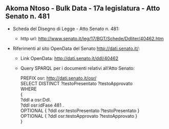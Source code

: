 ## Akoma Ntoso - Bulk Data - 17a legislatura - Atto Senato n. 481 ##

* Scheda del Disegno di Legge - Atto Senato n. 481:
	* http url: http://www.senato.it/leg/17/BGT/Schede/Ddliter/40462.htm

* Riferimenti al sito OpenData del Senato http://dati.senato.it/:
	* Link OpenData: http://dati.senato.it/ddl/40462
	* Query SPARQL per i documenti relativi all'Atto Senato:

        PREFIX osr: <http://dati.senato.it/osr/>  
		SELECT DISTINCT ?testoPresentato ?testoApprovato  
		WHERE  
		{  
		    ?ddl a osr:Ddl.  
		    ?ddl osr:idFase 481 .  
		    OPTIONAL { ?ddl osr:testoPresentato ?testoPresentato }  
		    OPTIONAL { ?ddl osr:testoApprovato ?testoApprovato }  
		}
		